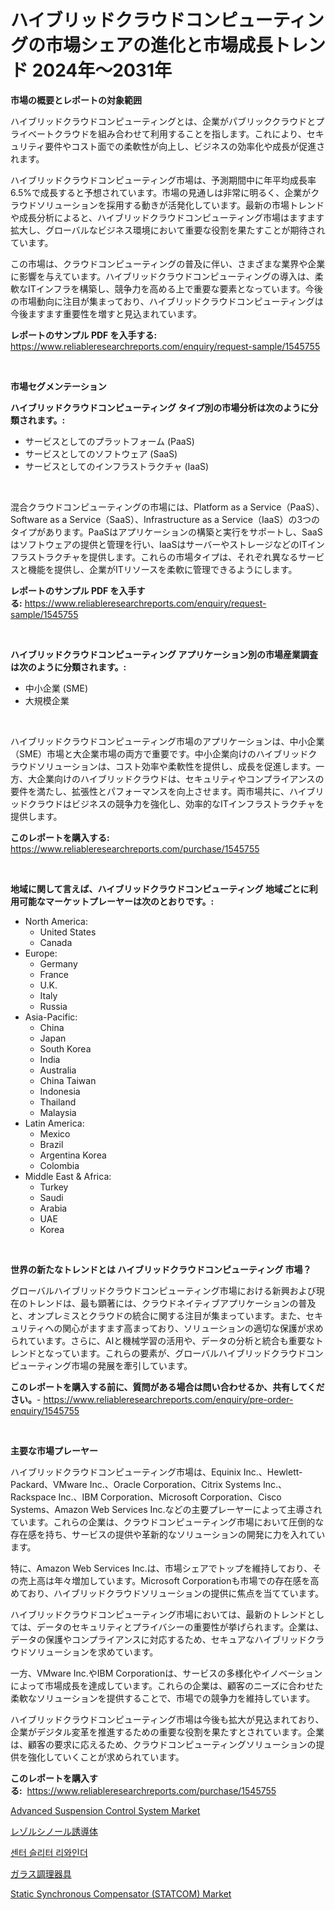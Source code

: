 <p><h1>ハイブリッドクラウドコンピューティングの市場シェアの進化と市場成長トレンド 2024年〜2031年</h1></p><p><strong>市場の概要とレポートの対象範囲</strong></p>
<p><p>ハイブリッドクラウドコンピューティングとは、企業がパブリッククラウドとプライベートクラウドを組み合わせて利用することを指します。これにより、セキュリティ要件やコスト面での柔軟性が向上し、ビジネスの効率化や成長が促進されます。</p><p>ハイブリッドクラウドコンピューティング市場は、予測期間中に年平均成長率6.5%で成長すると予想されています。市場の見通しは非常に明るく、企業がクラウドソリューションを採用する動きが活発化しています。最新の市場トレンドや成長分析によると、ハイブリッドクラウドコンピューティング市場はますます拡大し、グローバルなビジネス環境において重要な役割を果たすことが期待されています。</p><p>この市場は、クラウドコンピューティングの普及に伴い、さまざまな業界や企業に影響を与えています。ハイブリッドクラウドコンピューティングの導入は、柔軟なITインフラを構築し、競争力を高める上で重要な要素となっています。今後の市場動向に注目が集まっており、ハイブリッドクラウドコンピューティングは今後ますます重要性を増すと見込まれています。</p></p>
<p><strong>レポートのサンプル PDF を入手する:</strong> <a href="https://www.reliableresearchreports.com/enquiry/request-sample/1545755">https://www.reliableresearchreports.com/enquiry/request-sample/1545755</a></p>
<p>&nbsp;</p>
<p><strong>市場セグメンテーション</strong></p>
<p><strong>ハイブリッドクラウドコンピューティング タイプ別の市場分析は次のように分類されます。:</strong></p>
<p><ul><li>サービスとしてのプラットフォーム (PaaS)</li><li>サービスとしてのソフトウェア (SaaS)</li><li>サービスとしてのインフラストラクチャ (IaaS)</li></ul></p>
<p>&nbsp;</p>
<p><p>混合クラウドコンピューティングの市場には、Platform as a Service（PaaS）、Software as a Service（SaaS）、Infrastructure as a Service（IaaS）の3つのタイプがあります。PaaSはアプリケーションの構築と実行をサポートし、SaaSはソフトウェアの提供と管理を行い、IaaSはサーバーやストレージなどのITインフラストラクチャを提供します。これらの市場タイプは、それぞれ異なるサービスと機能を提供し、企業がITリソースを柔軟に管理できるようにします。</p></p>
<p><strong>レポートのサンプル PDF を入手する:</strong>&nbsp;<a href="https://www.reliableresearchreports.com/enquiry/request-sample/1545755">https://www.reliableresearchreports.com/enquiry/request-sample/1545755</a></p>
<p>&nbsp;</p>
<p><strong> ハイブリッドクラウドコンピューティング アプリケーション別の市場産業調査は次のように分類されます。:</strong></p>
<p><ul><li>中小企業 (SME)</li><li>大規模企業</li></ul></p>
<p>&nbsp;</p>
<p><p>ハイブリッドクラウドコンピューティング市場のアプリケーションは、中小企業（SME）市場と大企業市場の両方で重要です。中小企業向けのハイブリッドクラウドソリューションは、コスト効率や柔軟性を提供し、成長を促進します。一方、大企業向けのハイブリッドクラウドは、セキュリティやコンプライアンスの要件を満たし、拡張性とパフォーマンスを向上させます。両市場共に、ハイブリッドクラウドはビジネスの競争力を強化し、効率的なITインフラストラクチャを提供します。</p></p>
<p><strong>このレポートを購入する:</strong>&nbsp; <a href="https://www.reliableresearchreports.com/purchase/1545755">https://www.reliableresearchreports.com/purchase/1545755</a></p>
<p>&nbsp;</p>
<p><strong>地域に関して言えば、ハイブリッドクラウドコンピューティング 地域ごとに利用可能なマーケットプレーヤーは次のとおりです。:</strong></p>
<p><ul>
    <li>
        North America:
        <ul>
            <li>United States</li>
            <li>Canada</li>
        </ul>
    </li>
    <li>
        Europe:
        <ul>
            <li>Germany</li>
            <li>France</li>
            <li>U.K.</li>
            <li>Italy</li>
            <li>Russia</li>
        </ul>
    </li>
    <li>
        Asia-Pacific:
        <ul>
            <li>China</li>
            <li>Japan</li>
            <li>South Korea</li>
            <li>India</li>
            <li>Australia</li>
            <li>China Taiwan</li>
            <li>Indonesia</li>
            <li>Thailand</li>
            <li>Malaysia</li>
        </ul>
    </li>
    <li>
        Latin America:
        <ul>
            <li>Mexico</li>
            <li>Brazil</li>
            <li>Argentina Korea</li>
            <li>Colombia</li>
        </ul>
    </li>
    <li>
        Middle East & Africa:
        <ul>
            <li>Turkey</li>
            <li>Saudi</li>
            <li>Arabia</li>
            <li>UAE</li>
            <li>Korea</li>
        </ul>
    </li>
    </ul></p>
<p>&nbsp;</p>
<p><strong>世界の新たなトレンドとは ハイブリッドクラウドコンピューティング 市場？</strong></p>
<p><p>グローバルハイブリッドクラウドコンピューティング市場における新興および現在のトレンドは、最も顕著には、クラウドネイティブアプリケーションの普及と、オンプレミスとクラウドの統合に関する注目が集まっています。また、セキュリティへの関心がますます高まっており、ソリューションの適切な保護が求められています。さらに、AIと機械学習の活用や、データの分析と統合も重要なトレンドとなっています。これらの要素が、グローバルハイブリッドクラウドコンピューティング市場の発展を牽引しています。</p></p>
<p><strong>このレポートを購入する前に、質問がある場合は問い合わせるか、共有してください。</strong>- <a href="https://www.reliableresearchreports.com/enquiry/pre-order-enquiry/1545755">https://www.reliableresearchreports.com/enquiry/pre-order-enquiry/1545755</a></p>
<p>&nbsp;</p>
<p><strong>主要な市場プレーヤー</strong></p>
<p><p>ハイブリッドクラウドコンピューティング市場は、Equinix Inc.、Hewlett-Packard、VMware Inc.、Oracle Corporation、Citrix Systems Inc.、Rackspace Inc.、IBM Corporation、Microsoft Corporation、Cisco Systems、Amazon Web Services Inc.などの主要プレーヤーによって主導されています。これらの企業は、クラウドコンピューティング市場において圧倒的な存在感を持ち、サービスの提供や革新的なソリューションの開発に力を入れています。</p><p>特に、Amazon Web Services Inc.は、市場シェアでトップを維持しており、その売上高は年々増加しています。Microsoft Corporationも市場での存在感を高めており、ハイブリッドクラウドソリューションの提供に焦点を当てています。</p><p>ハイブリッドクラウドコンピューティング市場においては、最新のトレンドとしては、データのセキュリティとプライバシーの重要性が挙げられます。企業は、データの保護やコンプライアンスに対応するため、セキュアなハイブリッドクラウドソリューションを求めています。</p><p>一方、VMware Inc.やIBM Corporationは、サービスの多様化やイノベーションによって市場成長を達成しています。これらの企業は、顧客のニーズに合わせた柔軟なソリューションを提供することで、市場での競争力を維持しています。</p><p>ハイブリッドクラウドコンピューティング市場は今後も拡大が見込まれており、企業がデジタル変革を推進するための重要な役割を果たすとされています。企業は、顧客の要求に応えるため、クラウドコンピューティングソリューションの提供を強化していくことが求められています。</p></p>
<p><strong>このレポートを購入する:</strong>&nbsp;&nbsp;<a href="https://www.reliableresearchreports.com/purchase/1545755">https://www.reliableresearchreports.com/purchase/1545755</a></p>
<p><p><a href="https://issuu.com/reportprime-2/docs/advanced-suspension-control-system-market-size-203">Advanced Suspension Control System Market</a></p><p><a href="https://github.com/dandier2003/Market-Research-Report-List-1/blob/main/698815113140.md">レゾルシノール誘導体</a></p><p><a href="https://github.com/OwenHamiytll568745/Market-Research-Report-List-1/blob/main/883745712084.md">센터 슬리터 리와인더</a></p><p><a href="https://github.com/sghwr779811674/Market-Research-Report-List-1/blob/main/109974313139.md">ガラス調理器具</a></p><p><a href="https://github.com/dringals/Market-Research-Report-List-3/blob/main/static-synchronous-compensator-statcom-market.md">Static Synchronous Compensator (STATCOM) Market</a></p></p>